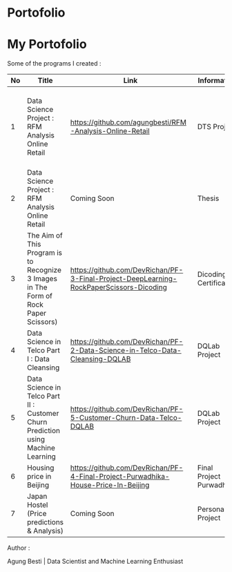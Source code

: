# Portofolio
# My Portofolio


Some of the programs I created :

No |  Title  | Link | Information | Role |
------|--------|---------------|-------|-------|
1|Data Science Project : RFM Analysis Online Retail  |  https://github.com/agungbesti/RFM-Analysis-Online-Retail | DTS Project | Business Understanding, Data Understanding, Data Cleaning and Preparation, Exploratory Data Analysis |
2|Data Science Project : RFM Analysis Online Retail|Coming Soon| Thesis |
3|The Aim of This Program is to Recognize 3 Images in The Form of Rock Paper Scissors) |https://github.com/DevRichan/PF-3-Final-Project-DeepLearning-RockPaperScissors-Dicoding| Dicoding Certification|
4|Data Science in Telco Part I : Data Cleansing |  https://github.com/DevRichan/PF-2-Data-Science-in-Telco-Data-Cleansing-DQLAB | DQLab Project |
5|Data Science in Telco Part II : Customer Churn Prediction using Machine Learning |https://github.com/DevRichan/PF-5-Customer-Churn-Data-Telco-DQLAB| DQLab Project|
6|Housing price in Beijing |  https://github.com/DevRichan/PF-4-Final-Project-Purwadhika-House-Price-In-Beijing | Final Project Purwadhika |
7|Japan Hostel (Price predictions & Analysis) | Coming Soon | Personal Project|






Author : 

Agung Besti | Data Scientist and Machine Learning Enthusiast

